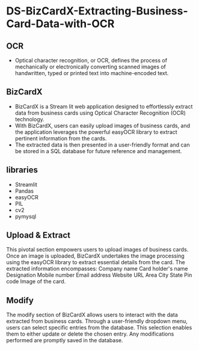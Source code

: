# DS-BizCardX-Extracting-Business-Card-Data-with-OCR
## OCR 
- Optical character recognition, or OCR, defines the process of mechanically or electronically converting scanned images of handwritten, typed or printed text into machine-encoded text.
## BizCardX
 - BizCardX is a Stream lit web application designed to effortlessly extract data from business cards using Optical Character Recognition (OCR) technology.
 - With BizCardX, users can easily upload images of business cards, and the application leverages the powerful easyOCR library to extract pertinent information from the cards.
 - The extracted data is then presented in a user-friendly format and can be stored in a SQL database for future reference and management.
## libraries 
 - Streamlit
 - Pandas
 - easyOCR
 - PIL
 - cv2
 - pymysql
## Upload & Extract
This pivotal section empowers users to upload images of business cards. Once an image is uploaded, BizCardX undertakes the image processing using the easyOCR library to extract essential details from the card. The extracted information encompasses:
Company name Card holder's name Designation Mobile number Email address Website URL Area City State Pin code Image of the card.
## Modify
The modify section of BizCardX allows users to interact with the data extracted from business cards. Through a user-friendly dropdown menu, users can select specific entries from the database. This selection enables them to either update or delete the chosen entry. Any modifications performed are promptly saved in the database.
